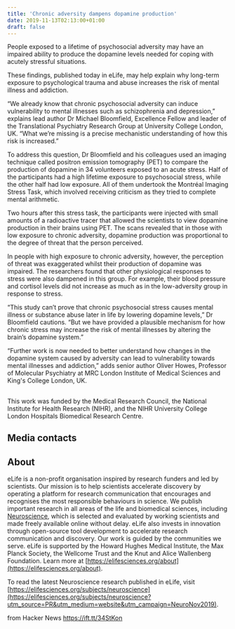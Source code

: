 ```yaml
---
title: 'Chronic adversity dampens dopamine production'
date: 2019-11-13T02:13:00+01:00
draft: false
---
```


People exposed to a lifetime of psychosocial adversity may have an impaired ability to produce the dopamine levels needed for coping with acutely stressful situations.

These findings, published today in eLife, may help explain why long-term exposure to psychological trauma and abuse increases the risk of mental illness and addiction.

“We already know that chronic psychosocial adversity can induce vulnerability to mental illnesses such as schizophrenia and depression,” explains lead author Dr Michael Bloomfield, Excellence Fellow and leader of the Translational Psychiatry Research Group at University College London, UK. “What we’re missing is a precise mechanistic understanding of how this risk is increased.”

To address this question, Dr Bloomfield and his colleagues used an imaging technique called positron emission tomography (PET) to compare the production of dopamine in 34 volunteers exposed to an acute stress. Half of the participants had a high lifetime exposure to psychosocial stress, while the other half had low exposure. All of them undertook the Montréal Imaging Stress Task, which involved receiving criticism as they tried to complete mental arithmetic.

Two hours after this stress task, the participants were injected with small amounts of a radioactive tracer that allowed the scientists to view dopamine production in their brains using PET. The scans revealed that in those with low exposure to chronic adversity, dopamine production was proportional to the degree of threat that the person perceived.

In people with high exposure to chronic adversity, however, the perception of threat was exaggerated whilst their production of dopamine was impaired. The researchers found that other physiological responses to stress were also dampened in this group. For example, their blood pressure and cortisol levels did not increase as much as in the low-adversity group in response to stress.

“This study can’t prove that chronic psychosocial stress causes mental illness or substance abuse later in life by lowering dopamine levels,” Dr Bloomfield cautions. “But we have provided a plausible mechanism for how chronic stress may increase the risk of mental illnesses by altering the brain’s dopamine system.”

“Further work is now needed to better understand how changes in the dopamine system caused by adversity can lead to vulnerability towards mental illnesses and addiction,” adds senior author Oliver Howes, Professor of Molecular Psychiatry at MRC London Institute of Medical Sciences and King's College London, UK.

##

This work was funded by the Medical Research Council, the National Institute for Health Research (NIHR), and the NIHR University College London Hospitals Biomedical Research Centre.

Media contacts
--------------

About
-----

eLife is a non-profit organisation inspired by research funders and led by scientists. Our mission is to help scientists accelerate discovery by operating a platform for research communication that encourages and recognises the most responsible behaviours in science. We publish important research in all areas of the life and biomedical sciences, including [Neuroscience](https://elifesciences.org/subjects/neuroscience?utm_source=PR&utm_medium=website&utm_campaign=NeuroNov2019), which is selected and evaluated by working scientists and made freely available online without delay. eLife also invests in innovation through open-source tool development to accelerate research communication and discovery. Our work is guided by the communities we serve. eLife is supported by the Howard Hughes Medical Institute, the Max Planck Society, the Wellcome Trust and the Knut and Alice Wallenberg Foundation. Learn more at [https://elifesciences.org/about](https://elifesciences.org/about).

To read the latest Neuroscience research published in eLife, visit [https://elifesciences.org/subjects/neuroscience](https://elifesciences.org/subjects/neuroscience?utm_source=PR&utm_medium=website&utm_campaign=NeuroNov2019).

  
  
from Hacker News https://ift.tt/34StKon